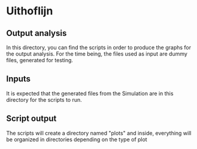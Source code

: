 # Uithoflijn

## Output analysis

In this directory, you can find the scripts in order to produce the graphs for the output analysis. For the time being, the files used as input are dummy files, generated for testing.


## Inputs
It is expected that the generated files from the Simulation are in this directory for the scripts to run. 

## Script output
The scripts will create a directory named "plots" and inside, everything will be organized in directories depending on the type of plot